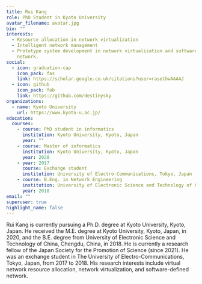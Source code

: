 ```yaml
---
title: Rui Kang
role: PhD Student in Kyoto University
avatar_filename: avatar.jpg
bio: ""
interests:
  - Resource allocation in network virtualization
  - Intelligent network management
  - Prototype system development in network virtualization and software-defined
    network.
social:
  - icon: graduation-cap
    icon_pack: fas
    link: https://scholar.google.co.uk/citations?user=rasethwAAAAJ
  - icon: github
    icon_pack: fab
    link: https://github.com/destinysky
organizations:
  - name: Kyoto University
    url: https://www.kyoto-u.ac.jp/
education:
  courses:
    - course: PhD student in informatics
      institution: Kyoto University, Kyoto, Japan
      year: ""
    - course: Master of informatics
      institution: Kyoto University, Kyoto, Japan
      year: 2020
    - year: 2017
      course: Exchange student
      institution: University of Electro-Communications, Tokyo, Japan
    - course: B.Eng. in Network Engineering
      institution: University of Electronic Science and Technology of China, Sichuan, China
      year: 2018
email: ""
superuser: true
highlight_name: false
---
```

Rui Kang is currently pursuing a Ph.D. degree at Kyoto University, Kyoto, Japan. He received the
M.E. degree at Kyoto University, Kyoto, Japan, in 2020, and the B.E. degree from University of Electronic Science and Technology of China, Chengdu, China, in 2018. He is currently a research fellow of the Japan Society for the Promotion of Science (since 2021). He was an exchange student in The University of Electro-Communications, Tokyo, Japan, from 2017 to 2018. His research interests include virtual network resource allocation, network virtualization, and software-defined network.